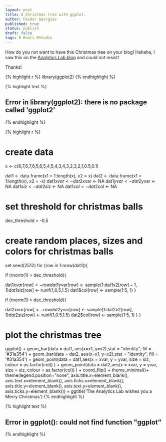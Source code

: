```yaml
---
layout: post
title: A Christmas tree with ggplot.
author: Feodor Georgiev
published: true
status: publish
draft: false
tags: R Booli RStudio
---
```

 
How do you not want to have this Christmas tree on your blog! Hahaha, I saw this on the [Analytics Lab blog](http://www.theanalyticslab.nl/2016/12/25/christmas-tree-with-ggplot/) and could not resist! 
 
Thanks! 
 

{% highlight r %}
library(ggplot2)
{% endhighlight %}



{% highlight text %}
## Error in library(ggplot2): there is no package called 'ggplot2'
{% endhighlight %}



{% highlight r %}
# create data
x <- c(8,7,6,7,6,5,6,5,4,5,4,3,4,3,2,3,2,1,0.5,0.1)
 
dat1 <- data.frame(x1 = 1:length(x), x2 = x)
dat2 <- data.frame(x1 = 1:length(x), x2 = -x)
dat1$xvar <- dat2$xvar <- NA
dat1$yvar <- dat2$yvar <- NA
dat1$siz <- dat2$siz <- NA
dat1$col <- dat2$col <- NA
 
# set threshold for christmas balls
dec_threshold = -0.5
 
# create random places, sizes and colors for christmas balls
set.seed(2512)
for (row in 1:nrow(dat1)){
 
if (rnorm(1) > dec_threshold){
 
dat1$xvar[row] <- row
dat1$yvar[row] <- sample(1:dat1$x2[row]-1,1)
dat1$siz[row] <- runif(1,0.5,1.5)
dat1$col[row] <- sample(1:5, 1)
}
 
if (rnorm(1) > dec_threshold){
 
dat2$xvar[row] <- row
dat2$yvar[row] <- sample(1:dat2$x2[row],1)
dat2$siz[row] <- runif(1,0.5,1.5)
dat2$col[row] <- sample(1:5, 1)
}
}
 
# plot the christmas tree
ggplot() +
geom_bar(data = dat1, aes(x=x1, y=x2),stat = "identity", fill = '#31a354') +
geom_bar(data = dat2, aes(x=x1, y=x2),stat = "identity", fill = '#31a354') +
geom_point(data = dat1,aes(x = xvar, y = yvar, size = siz, colour = as.factor(col)) ) +
geom_point(data = dat2,aes(x = xvar, y = yvar, size = siz, colour = as.factor(col)) ) +
coord_flip() + theme_minimal()+ theme(legend.position="none",
axis.title.x=element_blank(),
axis.text.x=element_blank(),
axis.ticks.x=element_blank(),
axis.title.y=element_blank(),
axis.text.y=element_blank(),
axis.ticks.y=element_blank()) +
ggtitle('The Analytics Lab wishes you a Merry Christmas')
{% endhighlight %}



{% highlight text %}
## Error in ggplot(): could not find function "ggplot"
{% endhighlight %}
 
